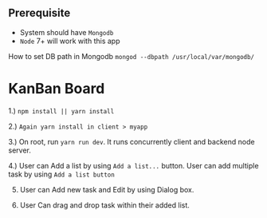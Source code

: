 

## Prerequisite

- System should have `Mongodb`
- `Node` 7+ will work with this app


How to set DB path in Mongodb
`mongod --dbpath /usr/local/var/mongodb/`

# KanBan Board

1.) `npm install || yarn install`

2.) `Again yarn install in client > myapp`

3.) On root, run `yarn run dev`. It runs concurrently client and backend node server. 

4.) User can Add a list by using `Add a list...` button. User can add multiple task by using `Add a list button`

5) User can Add new task and Edit by using Dialog box. 

6) User Can drag and drop task within their added list.